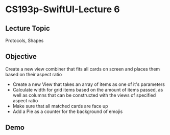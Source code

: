 #  CS193p-SwiftUI-Lecture 6

## Lecture Topic
Protocols, Shapes

## Objective
Create a new view combiner that fits all cards on screen and places them based on their aspect ratio

* Create a new View that takes an array of items as one of it's parameters
* Calculate width for grid items based on the amount of items passed, as well as columns that can be constructed with the views of specified aspect ratio
* Make sure that all matched cards are face up
* Add a Pie as a counter for the background of emojis




## Demo



